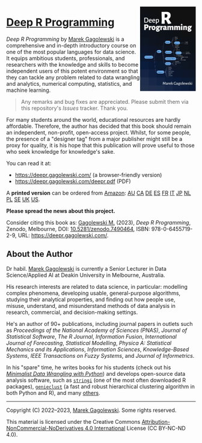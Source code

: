 <a href="https://deepr.gagolewski.com/"><img src="docs/_static/img/cover.png" align="right" height="225" /></a>
# [Deep R Programming](https://deepr.gagolewski.com)

*Deep R Programming* by [Marek Gagolewski][1] is a comprehensive and in-depth introductory course on one of the most popular languages for data science. It equips ambitious students, professionals, and researchers with the knowledge and skills to become independent users of this potent environment so that they can tackle any problem related to data wrangling and analytics, numerical computing, statistics, and machine learning.

> Any remarks and bug fixes are appreciated. Please submit them via
> this repository's *Issues* tracker. Thank you.


For many students around the world, educational resources are hardly
affordable. Therefore, the author has decided that this book should remain
an independent, non-profit, open-access project.
Whilst, for some people, the presence of a "designer tag" from a
major publisher might still be a proxy for quality, it is his hope
that this publication will prove useful to those who seek knowledge for
knowledge's sake.

You can read it at:

* <https://deepr.gagolewski.com/> (a browser-friendly version)
* <https://deepr.gagolewski.com/deepr.pdf> (PDF)

A **printed version** can be ordered from
[Amazon](https://www.amazon.com/dp/064557192X):
[AU](https://amazon.com.au/dp/064557192X)
[CA](https://amazon.ca/dp/064557192X)
[DE](https://amazon.de/dp/064557192X)
[ES](https://amazon.es/dp/064557192X)
[FR](https://amazon.fr/dp/064557192X)
[IT](https://amazon.it/dp/064557192X)
[JP](https://amazon.co.jp/dp/064557192X)
[NL](https://amazon.nl/dp/064557192X)
[PL](https://amazon.pl/dp/064557192X)
[SE](https://amazon.se/dp/064557192X)
[UK](https://amazon.co.uk/dp/064557192X)
[US](https://amazon.com/dp/064557192X).


**Please spread the news about this project.**

Consider citing this book as:
[Gagolewski M.][1] (2023), *Deep R Programming*,
Zenodo, Melbourne,
DOI: [10.5281/zenodo.7490464](https://dx.doi.org/10.5281/zenodo.7490464),
ISBN: 978-0-6455719-2-9,
URL: <https://deepr.gagolewski.com/>.


## About the Author

Dr habil. [Marek Gagolewski][1]
is currently a Senior Lecturer in Data Science/Applied AI
at Deakin University in Melbourne, Australia.

His research interests are related to data science, in particular: modelling
complex phenomena, developing usable, general-purpose algorithms, studying
their analytical properties, and finding out how people use, misuse,
understand, and misunderstand methods of data analysis in research, commercial,
and decision-making settings.

He's an author of 90+ publications, including journal papers
in outlets such as *Proceedings of the National Academy of Sciences (PNAS)*,
*Journal of Statistical Software*, *The R Journal*, *Information Fusion*,
*International Journal of Forecasting*, *Statistical Modelling*,
*Physica A: Statistical Mechanics and its Applications*,
*Information Sciences*, *Knowledge-Based Systems*,
*IEEE Transactions on Fuzzy Systems*, and *Journal of Informetrics*.

In his "spare" time, he writes books for his students
(check out his [*Minimalist Data Wrangling with Python*](https://datawranglingpy.gagolewski.com/))
and develops open-source data analysis software, such as
[`stringi`](https://stringi.gagolewski.com/) (one of the most often downloaded
R packages),
[`genieclust`](https://genieclust.gagolewski.com/) (a fast and robust
hierarchical clustering algorithm in both Python and R),
and many [others](https://github.com/gagolews).


--------------------------------------------------------------------------------

Copyright (C) 2022–2023, [Marek Gagolewski][1]. Some rights reserved.

This material is licensed under the Creative Commons
[Attribution-NonCommercial-NoDerivatives 4.0 International][2] License
(CC BY-NC-ND 4.0).

[1]: https://www.gagolewski.com/
[2]: https://creativecommons.org/licenses/by-nc-nd/4.0/
